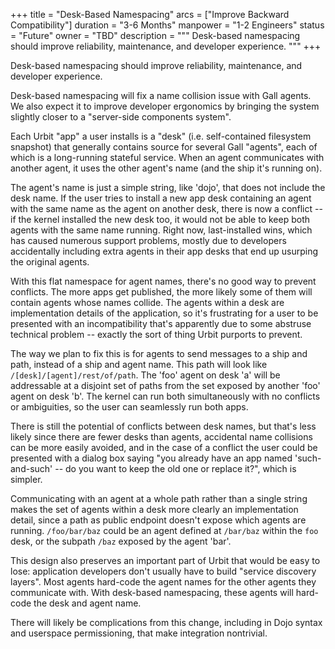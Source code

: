 +++
title = "Desk-Based Namespacing"
arcs = ["Improve Backward Compatibility"]
duration = "3-6 Months"
manpower = "1-2 Engineers"
status = "Future"
owner = "TBD"
description = """
Desk-based namespacing should improve reliability, maintenance, and developer experience.
"""
+++

Desk-based namespacing should improve reliability, maintenance, and developer experience.

Desk-based namespacing will fix a name collision issue with Gall agents.  We also expect it to improve developer ergonomics by bringing the system slightly closer to a "server-side components system".

Each Urbit "app" a user installs is a "desk" (i.e. self-contained filesystem snapshot) that generally contains source for several Gall "agents", each of which is a long-running stateful service.  When an agent communicates with another agent, it uses the other agent's name (and the ship it's running on).

The agent's name is just a simple string, like 'dojo', that does not include the desk name.  If the user tries to install a new app desk containing an agent with the same name as the agent on another desk, there is now a conflict -- if the kernel installed the new desk too, it would not be able to keep both agents with the same name running.  Right now, last-installed wins, which has caused numerous support problems, mostly due to developers accidentally including extra agents in their app desks that end up usurping the original agents.

With this flat namespace for agent names, there's no good way to prevent conflicts.  The more apps get published, the more likely some of them will contain agents whose names collide.  The agents within a desk are implementation details of the application, so it's frustrating for a user to be presented with an incompatibility that's apparently due to some abstruse technical problem -- exactly the sort of thing Urbit purports to prevent.

The way we plan to fix this is for agents to send messages to a ship and path, instead of a ship and agent name.  This path will look like `/[desk]/[agent]/rest/of/path`.  The 'foo' agent on desk 'a' will be addressable at a disjoint set of paths from the set exposed by another 'foo' agent on desk 'b'.  The kernel can run both simultaneously with no conflicts or ambiguities, so the user can seamlessly run both apps.

There is still the potential of conflicts between desk names, but that's less likely since there are fewer desks than agents, accidental name collisions can be more easily avoided, and in the case of a conflict the user could be presented with a dialog box saying "you already have an app named 'such-and-such' -- do you want to keep the old one or replace it?", which is simpler.

Communicating with an agent at a whole path rather than a single string makes the set of agents within a desk more clearly an implementation detail, since a path as public endpoint doesn't expose which agents are running.  `/foo/bar/baz` could be an agent defined at `/bar/baz` within the `foo` desk, or the subpath `/baz` exposed by the agent 'bar'.

This design also preserves an important part of Urbit that would be easy to lose: application developers don't usually have to build "service discovery layers".  Most agents hard-code the agent names for the other agents they communicate with.  With desk-based namespacing, these agents will hard-code the desk and agent name.

There will likely be complications from this change, including in Dojo syntax and userspace permissioning, that make integration nontrivial.